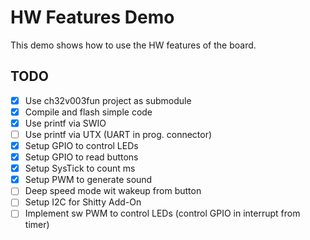 # HW Features Demo

This demo shows how to use the HW features of the board.

## TODO

- [x] Use ch32v003fun project as submodule
- [x] Compile and flash simple code
- [x] Use printf via SWIO
- [ ] Use printf via UTX (UART in prog. connector)
- [x] Setup GPIO to control LEDs
- [x] Setup GPIO to read buttons
- [x] Setup SysTick to count ms
- [x] Setup PWM to generate sound
- [ ] Deep speed mode wit wakeup from button
- [ ] Setup I2C for Shitty Add-On
- [ ] Implement sw PWM to control LEDs (control GPIO in interrupt from timer) 
